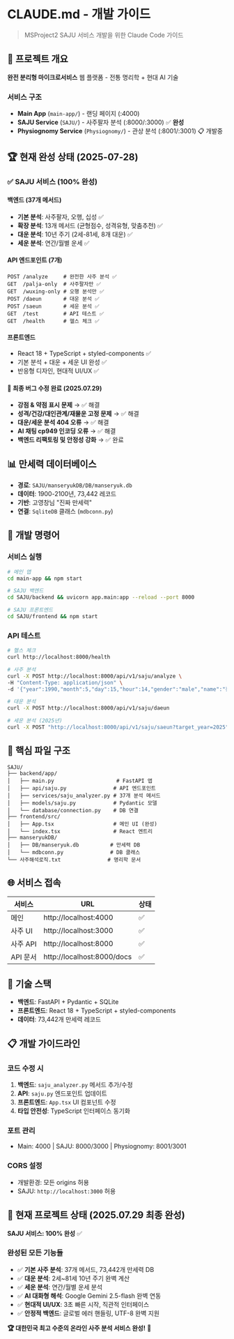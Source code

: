 # CLAUDE.md - 개발 가이드

> MSProject2 SAJU 서비스 개발을 위한 Claude Code 가이드

## 🎯 프로젝트 개요

**완전 분리형 마이크로서비스** 웹 플랫폼 - 전통 명리학 + 현대 AI 기술

### 서비스 구조

- **Main App** (`main-app/`) - 랜딩 페이지 (:4000)
- **SAJU Service** (`SAJU/`) - 사주팔자 분석 (:8000/:3000) ✅ **완성**
- **Physiognomy Service** (`Physiognomy/`) - 관상 분석 (:8001/:3001) 📋 개발중

## 🏆 현재 완성 상태 (2025-07-28)

### ✅ SAJU 서비스 (100% 완성)

#### 백엔드 (37개 메서드)

- **기본 분석**: 사주팔자, 오행, 십성 ✅
- **확장 분석**: 13개 메서드 (균형점수, 성격유형, 맞춤추천) ✅
- **대운 분석**: 10년 주기 (2세-81세, 8개 대운) ✅
- **세운 분석**: 연간/월별 운세 ✅

#### API 엔드포인트 (7개)

```
POST /analyze     # 완전한 사주 분석 ✅
GET  /palja-only  # 사주팔자만 ✅
GET  /wuxing-only # 오행 분석만 ✅
POST /daeun       # 대운 분석 ✅
POST /saeun       # 세운 분석 ✅
GET  /test        # API 테스트 ✅
GET  /health      # 헬스 체크 ✅
```

#### 프론트엔드

- React 18 + TypeScript + styled-components ✅
- 기본 분석 + 대운 + 세운 UI 완성 ✅
- 반응형 디자인, 현대적 UI/UX ✅

#### 🔧 최종 버그 수정 완료 (2025.07.29)

- **강점 & 약점 표시 문제** → ✅ 해결
- **성격/건강/대인관계/재물운 고정 문제** → ✅ 해결  
- **대운/세운 분석 404 오류** → ✅ 해결
- **AI 채팅 cp949 인코딩 오류** → ✅ 해결
- **백엔드 리팩토링 및 안정성 강화** → ✅ 완료

## 📊 만세력 데이터베이스

- **경로**: `SAJU/manseryukDB/DB/manseryuk.db`
- **데이터**: 1900-2100년, 73,442 레코드
- **기반**: 고영창님 "진짜 만세력"
- **연결**: `SqliteDB` 클래스 (`mdbconn.py`)

## 🔧 개발 명령어

### 서비스 실행

```bash
# 메인 앱
cd main-app && npm start

# SAJU 백엔드
cd SAJU/backend && uvicorn app.main:app --reload --port 8000

# SAJU 프론트엔드
cd SAJU/frontend && npm start
```

### API 테스트

```bash
# 헬스 체크
curl http://localhost:8000/health

# 사주 분석
curl -X POST http://localhost:8000/api/v1/saju/analyze \
-H "Content-Type: application/json" \
-d '{"year":1990,"month":5,"day":15,"hour":14,"gender":"male","name":"홍길동"}'

# 대운 분석
curl -X POST http://localhost:8000/api/v1/saju/daeun

# 세운 분석 (2025년)
curl -X POST "http://localhost:8000/api/v1/saju/saeun?target_year=2025"
```

## 📁 핵심 파일 구조

```
SAJU/
├── backend/app/
│   ├── main.py                    # FastAPI 앱
│   ├── api/saju.py               # API 엔드포인트
│   ├── services/saju_analyzer.py # 37개 분석 메서드
│   ├── models/saju.py            # Pydantic 모델
│   └── database/connection.py    # DB 연결
├── frontend/src/
│   ├── App.tsx                   # 메인 UI (완성)
│   └── index.tsx                 # React 엔트리
├── manseryukDB/
│   ├── DB/manseryuk.db          # 만세력 DB
│   └── mdbconn.py               # DB 클래스
└── 사주해석로직.txt               # 명리학 문서
```

## 🌐 서비스 접속

| 서비스   | URL                        | 상태 |
| -------- | -------------------------- | ---- |
| 메인     | http://localhost:4000      | ✅   |
| 사주 UI  | http://localhost:3000      | ✅   |
| 사주 API | http://localhost:8000      | ✅   |
| API 문서 | http://localhost:8000/docs | ✅   |

## 🔨 기술 스택

- **백엔드**: FastAPI + Pydantic + SQLite
- **프론트엔드**: React 18 + TypeScript + styled-components
- **데이터**: 73,442개 만세력 레코드

## 📋 개발 가이드라인

### 코드 수정 시

1. **백엔드**: `saju_analyzer.py` 메서드 추가/수정
2. **API**: `saju.py` 엔드포인트 업데이트
3. **프론트엔드**: `App.tsx` UI 컴포넌트 수정
4. **타입 안전성**: TypeScript 인터페이스 동기화

### 포트 관리

- Main: 4000 | SAJU: 8000/3000 | Physiognomy: 8001/3001

### CORS 설정

- 개발환경: 모든 origins 허용
- SAJU: `http://localhost:3000` 허용

## 🎊 현재 프로젝트 상태 (2025.07.29 최종 완성)

**SAJU 서비스: 100% 완성** ✅

### 완성된 모든 기능들
- ✅ **기본 사주 분석**: 37개 메서드, 73,442개 만세력 DB
- ✅ **대운 분석**: 2세~81세 10년 주기 완벽 계산  
- ✅ **세운 분석**: 연간/월별 운세 분석
- ✅ **AI 대화형 해석**: Google Gemini 2.5-flash 완벽 연동
- ✅ **현대적 UI/UX**: 3초 빠른 시작, 직관적 인터페이스
- ✅ **안정적 백엔드**: 글로벌 에러 핸들링, UTF-8 완벽 지원

**🏆 대한민국 최고 수준의 온라인 사주 분석 서비스 완성!** 🚀
